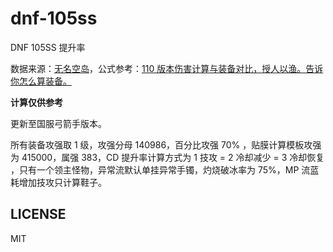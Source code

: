 # dnf-105ss

DNF 105SS 提升率

数据来源：[无名空岛](https://www.skycity.top:8016/dictionary?from=home)，公式参考：[110 版本伤害计算与装备对比，授人以渔。告诉你怎么算装备。](https://bbs.colg.cn/thread-8672452-1-1.html)

**计算仅供参考**

更新至国服弓箭手版本。

所有装备攻强取 1 级，攻强分母 140986，百分比攻强 70% ，贴膜计算模板攻强为 415000，属强 383，CD 提升率计算方式为 1 技攻 = 2 冷却减少 = 3 冷却恢复 ，只有一个领主怪物，异常流默认单挂异常手镯，灼烧破冰率为 75%，MP 流蓝耗增加技攻只计算鞋子。

## LICENSE

MIT
